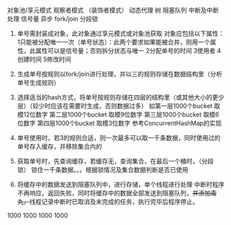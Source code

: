 对象池/享元模式
观察者模式
（装饰者模式）
动态代理
树
阻塞队列
中断及中断处理
信号量
异步
fork/join
分段锁


1. 单号需封装成对象，此对象通过享元模式或对象池获取
对象应包括以下属性：
    1只能被分配唯一一次（单号状态）：此两个要求如果能被合并，则用一个属性，此属性可以是信号量；否则拆分状态与唯一
    2分配单号的时间
    3使用者
    4创建时间
    5修改时间
2. 生成单号按规则以fork/join进行处理，并以三的规则存储在数据结构里（分析单号生成规则）    

3. 选择适当的hash方式，将单号按规则存储在四层的结构里（或其他大小的更少层）（较少时应该在需要时生成，否则数据过多）
      如第一层1000个bucket    取模12位数字
        第二层1000个bucket    取模9位数字
        第三层1000个bucket    取模6位数字
        第四层1000个bucket    取模3位数字
   参考ConcurrentHashMap的实现
 4. 单号使用时，若3的规则合适，则一次最多可以取一千条数据，同时使用过的单号存入缓存，并移除集合内的
 
 5. 获取单号时，先查询缓存，若缓存无，查询集合，在最后一个桶时，（分段锁） 锁住一千条数据。。。根据锁情况及集合数据判断是否已使用
 
 6. 将缓存中的数据发送到阻塞队列中，进行存储，单个线程进行处理
 中断时程序不再响应，返回失败，同时将缓存中的数据全部发送到阻塞队列，~~并添加毒丸，~~线程记录中断时已取消及未完成的任务，执行完毕后程序停止。
 
1000 1000 1000 1000

